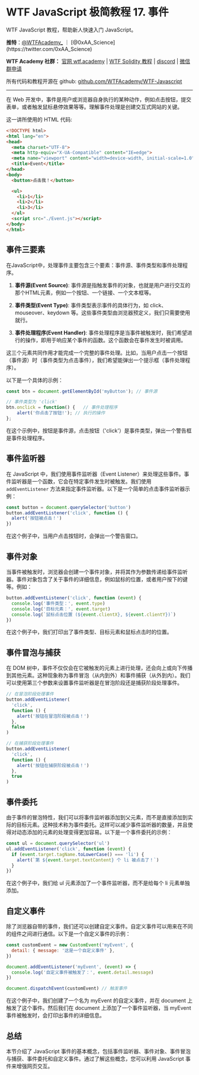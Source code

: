 # WTF JavaScript 极简教程 17. 事件

WTF JavaScript 教程，帮助新人快速入门 JavaScript。

**推特**：[@WTFAcademy_](https://twitter.com/WTFAcademy_) ｜ [@0xAA_Science](https://twitter.com/0xAA_Science)

**WTF Academy 社群：** [官网 wtf.academy](https://wtf.academy/) | [WTF Solidity 教程](https://github.com/AmazingAng/WTFSolidity) | [discord](https://discord.gg/5akcruXrsk/) | [微信群申请](https://docs.google.com/forms/d/e/1FAIpQLSe4KGT8Sh6sJ7hedQRuIYirOoZK_85miz3dw7vA1-YjodgJ-A/viewform?usp=sf_link)

所有代码和教程开源在 github: [github.com/WTFAcademy/WTF-Javascript](https://github.com/WTFAcademy/WTF-Javascript)

---

在 Web 开发中，事件是用户或浏览器自身执行的某种动作，例如点击按钮，提交表单，或者触发鼠标悬停效果等等。理解事件处理是创建交互式网站的关键。

这一讲所使用的 HTML 代码:

```html
<!DOCTYPE html>
<html lang="en">
<head>
  <meta charset="UTF-8">
  <meta http-equiv="X-UA-Compatible" content="IE=edge">
  <meta name="viewport" content="width=device-width, initial-scale=1.0">
  <title>Event</title>
</head>
<body>
  <button>点击我！</button>

  <ul>
    <li>1</li>
    <li>2</li>
    <li>3</li>
  </ul>
  <script src="./Event.js"></script>
</body>
</html>
```

## 事件三要素

在JavaScript中，处理事件主要包含三个要素：事件源、事件类型和事件处理程序。

1. **事件源(Event Source)**: 事件源是指触发事件的对象，也就是用户进行交互的那个HTML元素，例如一个按钮、一个链接、一个文本框等。

2. **事件类型(Event Type)**: 事件类型表示事件的具体行为，如 click、mouseover、keydown 等。这些事件类型由浏览器预定义，我们只需要使用就行。

3. **事件处理程序(Event Handler)**: 事件处理程序是当事件被触发时，我们希望进行的操作，即用于响应某个事件的函数。这个函数会在事件发生时被调用。

这三个元素共同作用才能完成一个完整的事件处理。比如，当用户点击一个按钮（事件源）时（事件类型为点击事件），我们希望能弹出一个提示框（事件处理程序）。

以下是一个具体的示例：

```javascript
const btn = document.getElementById('myButton'); // 事件源

// 事件类型为 'click'
btn.onclick = function() {   // 事件处理程序
    alert('你点击了按钮!'); // 执行的操作
}; 
```

在这个示例中，按钮是事件源，点击按钮（'click'）是事件类型，弹出一个警告框是事件处理程序。

## 事件监听器

在 JavaScript 中，我们使用事件监听器（Event Listener）来处理这些事件。事件监听器是一个函数，它会在特定事件发生时被触发。我们使用 `addEventListener` 方法来指定事件监听器。以下是一个简单的点击事件监听器示例：

```javascript
const button = document.querySelector('button')
button.addEventListener('click', function () {
  alert('按钮被点击！')
})
```

在这个例子中，当用户点击按钮时，会弹出一个警告窗口。

## 事件对象

当事件被触发时，浏览器会创建一个事件对象，并将其作为参数传递给事件监听器。事件对象包含了关于事件的详细信息，例如鼠标的位置，或者用户按下的键等。例如：

```javascript
button.addEventListener('click', function (event) {
  console.log('事件类型：', event.type)
  console.log('目标元素：', event.target)
  console.log(`鼠标点击位置 (${event.clientX}, ${event.clientY})`)
})
```

在这个例子中，我们打印出了事件类型、目标元素和鼠标点击时的位置。

## 事件冒泡与捕获

在 DOM 树中，事件不仅仅会在它被触发的元素上进行处理，还会向上或向下传播到其他元素。这种现象称为事件冒泡（从内到外）和事件捕获（从外到内）。我们可以使用第三个参数来设置事件监听器是在冒泡阶段还是捕获阶段处理事件。

```javascript
// 在冒泡阶段处理事件
button.addEventListener(
  'click',
  function () {
    alert('按钮在冒泡阶段被点击！')
  },
  false
)

// 在捕获阶段处理事件
button.addEventListener(
  'click',
  function () {
    alert('按钮在捕获阶段被点击！')
  },
  true
)
```

## 事件委托

由于事件的冒泡特性，我们可以将事件监听器添加到父元素，而不是直接添加到实际的目标元素。这种技术称为事件委托。这样可以减少事件监听器的数量，并且使得对动态添加的元素的处理变得更加容易。以下是一个事件委托的示例：

```javascript
const ul = document.querySelector('ul')
ul.addEventListener('click', function (event) {
  if (event.target.tagName.toLowerCase() === 'li') {
    alert(`第 ${event.target.textContent} 个 li 被点击了！`)
  }
})
```

在这个例子中，我们给 ul 元素添加了一个事件监听器，而不是给每个 li 元素单独添加。

## 自定义事件

除了浏览器自带的事件，我们还可以创建自定义事件。自定义事件可以用来在不同的组件之间进行通信。以下是一个自定义事件的示例：

```javascript
const customEvent = new CustomEvent('myEvent', {
  detail: { message: '这是一个自定义事件' },
})

document.addEventListener('myEvent', (event) => {
  console.log('自定义事件被触发了：', event.detail.message)
})

document.dispatchEvent(customEvent) // 触发事件
```

在这个例子中，我们创建了一个名为 myEvent 的自定义事件，并在 document 上触发了这个事件。然后我们在 document 上添加了一个事件监听器，当 myEvent 事件被触发时，会打印出事件的详细信息。

## 总结

本节介绍了 JavaScript 事件的基本概念，包括事件监听器、事件对象、事件冒泡与捕获、事件委托和自定义事件。通过了解这些概念，您可以利用 JavaScript 事件来增强网页交互。
